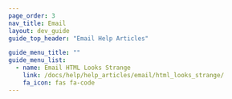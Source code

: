 ```yaml
---
page_order: 3
nav_title: Email
layout: dev_guide
guide_top_header: "Email Help Articles"

guide_menu_title: ""
guide_menu_list:
  - name: Email HTML Looks Strange 
    link: /docs/help/help_articles/email/html_looks_strange/
    fa_icon: fas fa-code
---
```

